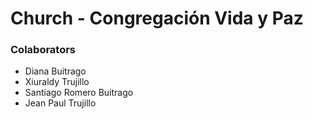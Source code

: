 # Church - Congregación Vida y Paz

### Colaborators

- Diana Buitrago
- Xiuraldy Trujillo
- Santiago Romero Buitrago
- Jean Paul Trujillo